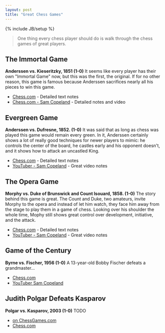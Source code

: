 ```yaml
---
layout: post
title: "Great Chess Games"
---
```

{% include JB/setup %}

> One thing every chess player should do is walk through the chess games of great players.


## The Immortal Game

**Anderssen vs. Kieseritzky, 1851  (1-0)** It seems like every player has their own "Immortal Game" now, but this was the first, the original. If for no other reason, this game is famous because Anderssen sacrifices nearly all his pieces to win this game.

* [Chess.com](https://www.chess.com/article/view/the-immortal-game) - Detailed text notes
* [Chess.com - Sam Copeland](https://www.chess.com/blog/SamCopeland/the-immortal-chess-game-every-move-explained-anderssen-vs-kieseritzky-1851) - Detailed notes and video


## Evergreen Game

**Anderssen vs. Dufresne, 1852.  (1-0)** It was said that as long as chess was played this game would remain every green. In it, Anderssen certainly shows a lot of really good techniques for newer players to mimic: he controls the center of the board, he castles early and his opponent doesn't, and it shows how to attack an uncastled King.

* [Chess.com](https://www.chess.com/terms/evergreen-game-chess) - Detailed text notes
* [YouTuber - Sam Copeland](https://www.youtube.com/watch?v=RuxLEm4jr5w) - Great video notes


## The Opera Game

**Morphy vs. Duke of Brunswick and Count Isouard, 1858.  (1-0)** The story behind this game is great. The Count and Duke, two amateurs, invite Morphy to the opera and instead of let him watch, they face him away from the stage to play them in a game of chess. Looking over his shoulder the whole time, Mophy still shows great control over development, initiative, and the attack.

* [Chess.com](https://www.chess.com/blog/Pau/the-opera-game) - Detailed text notes
* [YouTuber - Sam Copeland](https://www.youtube.com/watch?v=oWA_GuZJpKg) - Great video notes


## Game of the Century

**Byrne vs. Fischer, 1956  (1-0)** A 13-year-old Bobby Fischer defeats a grandmaster...

* [Chess.com](https://www.chess.com/article/view/game-of-the-century-chess)
* [YouTuber Sam Copeland](https://www.youtube.com/watch?v=A48B5r8dRTs)


## Judith Polgar Defeats Kasparov

**Polgar vs. Kasparov, 2003  (1-0)** TODO

* [on ChessGames.com](https://www.chessgames.com/perl/chessgame?gid=1254283)
* [Chess.com](https://www.chess.com/players/judit-polgar#kasparov)
